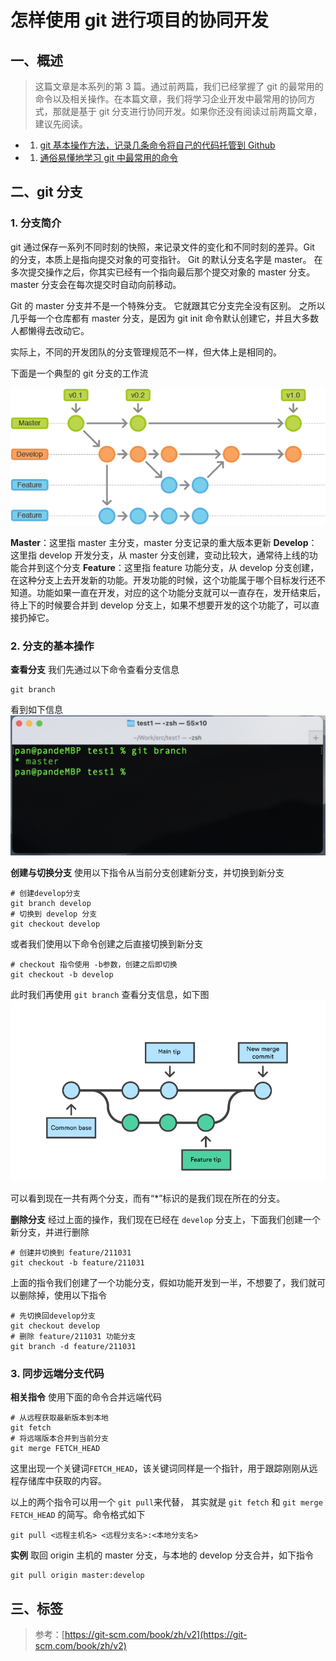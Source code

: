 # 怎样使用 git 进行项目的协同开发

## 一、概述

> 这篇文章是本系列的第 3 篇。通过前两篇，我们已经掌握了 git 的最常用的命令以及相关操作。在本篇文章，我们将学习企业开发中最常用的协同方式，那就是基于 git 分支进行协同开发。如果你还没有阅读过前两篇文章，建议先阅读。

- 1. [git 基本操作方法，记录几条命令将自己的代码托管到 Github](../README.md)
- 1. [通俗易懂地学习 git 中最常用的命令](./note-02.md)

## 二、git 分支

### 1. 分支简介

git 通过保存一系列不同时刻的快照，来记录文件的变化和不同时刻的差异。Git 的分支，本质上是指向提交对象的可变指针。 Git 的默认分支名字是 master。 在多次提交操作之后，你其实已经有一个指向最后那个提交对象的 master 分支。 master 分支会在每次提交时自动向前移动。

Git 的 master 分支并不是一个特殊分支。 它就跟其它分支完全没有区别。 之所以几乎每一个仓库都有 master 分支，是因为 git init 命令默认创建它，并且大多数人都懒得去改动它。

实际上，不同的开发团队的分支管理规范不一样，但大体上是相同的。

下面是一个典型的 git 分支的工作流

![note-02-1.png](../img/note-02-1.png)

**Master**：这里指 master 主分支，master 分支记录的重大版本更新
**Develop**：这里指 develop 开发分支，从 master 分支创建，变动比较大，通常待上线的功能合并到这个分支
**Feature**：这里指 feature 功能分支，从 develop 分支创建，在这种分支上去开发新的功能。开发功能的时候，这个功能属于哪个目标发行还不知道。功能如果一直在开发，对应的这个功能分支就可以一直存在，发开结束后，待上下的时候要合并到 develop 分支上，如果不想要开发的这个功能了，可以直接扔掉它。

### 2. 分支的基本操作

**查看分支**
我们先通过以下命令查看分支信息

```shell
git branch
```

看到如下信息
![note-02-2.png](../img/note-02-2.png)

**创建与切换分支**
使用以下指令从当前分支创建新分支，并切换到新分支

```shell
# 创建develop分支
git branch develop
# 切换到 develop 分支
git checkout develop
```

或者我们使用以下命令创建之后直接切换到新分支

```shell
# checkout 指令使用 -b参数，创建之后即切换
git checkout -b develop
```

此时我们再使用 `git branch` 查看分支信息，如下图
![note-02-3.png](../img/note-02-3.png)

可以看到现在一共有两个分支，而有“\*”标识的是我们现在所在的分支。

**删除分支**
经过上面的操作，我们现在已经在 `develop` 分支上，下面我们创建一个新分支，并进行删除

```shell
# 创建并切换到 feature/211031
git checkout -b feature/211031
```

上面的指令我们创建了一个功能分支，假如功能开发到一半，不想要了，我们就可以删除掉，使用以下指令

```shell
# 先切换回develop分支
git checkout develop
# 删除 feature/211031 功能分支
git branch -d feature/211031
```

### 3. 同步远端分支代码

**相关指令**
使用下面的命令合并远端代码

```shell
# 从远程获取最新版本到本地
git fetch
# 将远端版本合并到当前分支
git merge FETCH_HEAD
```

这里出现一个关键词`FETCH_HEAD`，该关键词同样是一个指针，用于跟踪刚刚从远程存储库中获取的内容。

以上的两个指令可以用一个 `git pull`来代替， 其实就是 `git fetch` 和 `git merge FETCH_HEAD` 的简写。命令格式如下

```shell
git pull <远程主机名> <远程分支名>:<本地分支名>
```

**实例**
取回 origin 主机的 master 分支，与本地的 develop 分支合并，如下指令

```shell
git pull origin master:develop
```

## 三、标签

> 参考：[https://git-scm.com/book/zh/v2](https://git-scm.com/book/zh/v2)
